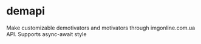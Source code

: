# demapi
Make customizable  demotivators and motivators through imgonline.com.ua API. Supports async-await style
